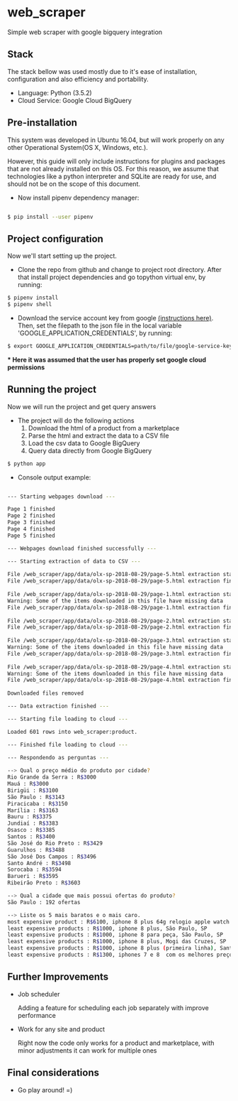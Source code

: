 # web_scraper
Simple web scraper with google bigquery integration

## Stack

The stack bellow was used mostly due to it's ease of installation, configuration and also efficiency and portability.
* Language: Python (3.5.2)
* Cloud Service: Google Cloud BigQuery

## Pre-installation

This system was developed in Ubuntu 16.04, but will work properly on any other Operational System(OS X, Windows, etc.).

However, this guide will only include instructions for plugins and packages that are not already installed on this OS. For this reason, we assume that technologies like a python interpreter and SQLite are ready for use, and should not be on the scope of this document.

* Now install pipenv dependency manager:

```bash

$ pip install --user pipenv

```

## Project configuration

Now we'll start setting up the project.

* Clone the repo from github and change to project root directory.
After that install project dependencies and go topython virtual env, by running:

```bash
$ pipenv install
$ pipenv shell
```

* Download the service account key from google
[(instructions here)](https://cloud.google.com/bigquery/docs/reference/libraries).
Then, set the filepath to the json file in the local variable 'GOOGLE_APPLICATION_CREDENTIALS', by running:
```bash
$ export GOOGLE_APPLICATION_CREDENTIALS=path/to/file/google-service-key.json
```

**\* Here it was assumed that the user has properly set google cloud permissions**

## Running the project

Now we will run the project and get query answers

* The project will do the following actions
    1. Download the html of a product from a marketplace
    2. Parse the html and extract the data to a CSV file
    3. Load the csv data to Google BigQuery
    4. Query data directly from Google BigQuery

```bash
$ python app
```

* Console output example:
```bash

--- Starting webpages download ---

Page 1 finished
Page 2 finished
Page 3 finished
Page 4 finished
Page 5 finished

--- Webpages download finished successfully ---

--- Starting extraction of data to CSV ---
 
File /web_scraper/app/data/olx-sp-2018-08-29/page-5.html extraction starting
File /web_scraper/app/data/olx-sp-2018-08-29/page-5.html extraction finished
 
File /web_scraper/app/data/olx-sp-2018-08-29/page-1.html extraction starting
Warning: Some of the items downloaded in this file have missing data
File /web_scraper/app/data/olx-sp-2018-08-29/page-1.html extraction finished
 
File /web_scraper/app/data/olx-sp-2018-08-29/page-2.html extraction starting
File /web_scraper/app/data/olx-sp-2018-08-29/page-2.html extraction finished
 
File /web_scraper/app/data/olx-sp-2018-08-29/page-3.html extraction starting
Warning: Some of the items downloaded in this file have missing data
File /web_scraper/app/data/olx-sp-2018-08-29/page-3.html extraction finished
 
File /web_scraper/app/data/olx-sp-2018-08-29/page-4.html extraction starting
Warning: Some of the items downloaded in this file have missing data
File /web_scraper/app/data/olx-sp-2018-08-29/page-4.html extraction finished
 
Downloaded files removed

--- Data extraction finished ---

--- Starting file loading to cloud ---

Loaded 601 rows into web_scraper:product.

--- Finished file loading to cloud ---

--- Respondendo as perguntas ---
 
--> Qual o preço médio do produto por cidade?
Rio Grande da Serra : R$3000
Mauá : R$3000
Birigüi : R$3100
São Paulo : R$3143
Piracicaba : R$3150
Marília : R$3163
Bauru : R$3375
Jundiaí : R$3383
Osasco : R$3385
Santos : R$3400
São José do Rio Preto : R$3429
Guarulhos : R$3488
São José Dos Campos : R$3496
Santo André : R$3498
Sorocaba : R$3594
Barueri : R$3595
Ribeirão Preto : R$3603

--> Qual a cidade que mais possui ofertas do produto?
São Paulo : 192 ofertas

--> Liste os 5 mais baratos e o mais caro.
most expensive product : R$6100, iphone 8 plus 64g relogio apple watch 42mm, São Paulo, SP
least expensive products : R$1000, iphone 8 plus, São Paulo, SP
least expensive products : R$1000, iphone 8 para peça, São Paulo, SP
least expensive products : R$1000, iphone 8 plus, Mogi das Cruzes, SP
least expensive products : R$1000, iphone 8 plus (primeira linha), Santa Isabel, SP
least expensive products : R$1300, iphones 7 e 8  com os melhores preços aproveitem chamou levou, São Paulo, SP

```


## Further Improvements
* Job scheduler

    Adding a feature for scheduling each job separately with improve performance 

* Work for any site and product

    Right now the code only works for a product and marketplace, with minor adjustments it can work for multiple ones


## Final considerations

* Go play around! =)
